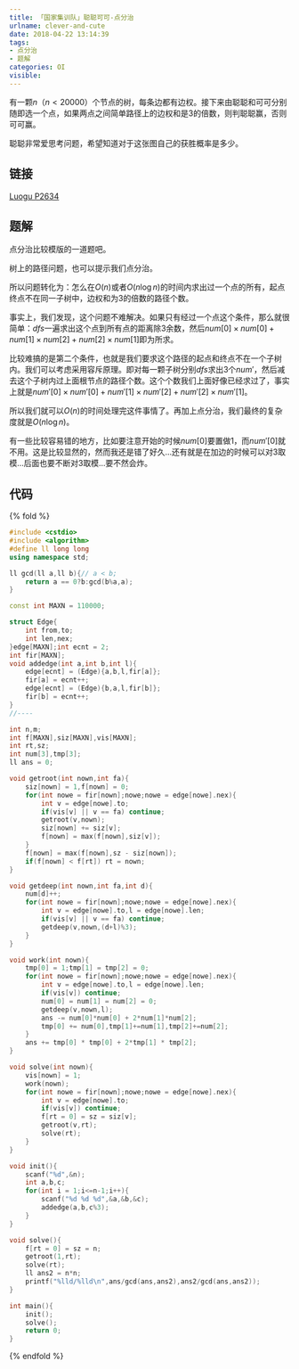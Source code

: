 ```yaml
---
title: 「国家集训队」聪聪可可-点分治
urlname: clever-and-cute
date: 2018-04-22 13:14:39
tags:
- 点分治
- 题解
categories: OI
visible:
---
```



有一颗$n$（$n<20000$）个节点的树，每条边都有边权。接下来由聪聪和可可分别随即选一个点，如果两点之间简单路径上的边权和是$3$的倍数，则判聪聪赢，否则可可赢。

聪聪非常爱思考问题，希望知道对于这张图自己的获胜概率是多少。

<!-- more -->

## 链接

[Luogu P2634](https://www.luogu.org/problemnew/show/P2634)

## 题解

点分治比较模版的一道题吧。

树上的路径问题，也可以提示我们点分治。

所以问题转化为：怎么在$O(n)$或者$O(n \log{n})$的时间内求出过一个点的所有，起点终点不在同一子树中，边权和为$3$的倍数的路径个数。

事实上，我们发现，这个问题不难解决。如果只有经过一个点这个条件，那么就很简单：$dfs$一遍求出这个点到所有点的距离除$3$余数，然后$num[0] \times num[0] + num[1] \times num[2] + num[2] \times num[1]$即为所求。

比较难搞的是第二个条件，也就是我们要求这个路径的起点和终点不在一个子树内。我们可以考虑采用容斥原理。即对每一颗子树分别$dfs$求出$3$个$num'$，然后减去这个子树内过上面根节点的路径个数。这个个数我们上面好像已经求过了，事实上就是$num'[0] \times num'[0] + num'[1] \times num'[2] + num'[2] \times num'[1]$。

所以我们就可以$O(n)$的时间处理完这件事情了。再加上点分治，我们最终的复杂度就是$O(n \log {n})$。

有一些比较容易错的地方，比如要注意开始的时候$num[0]$要置做$1$，而$num'[0]$就不用。这是比较显然的，然而我还是错了好久...还有就是在加边的时候可以对$3$取模...后面也要不断对$3$取模...要不然会炸。

## 代码

{% fold %}

```cpp
#include <cstdio>
#include <algorithm>
#define ll long long
using namespace std;

ll gcd(ll a,ll b){// a < b;
    return a == 0?b:gcd(b%a,a);
}

const int MAXN = 110000;

struct Edge{
    int from,to;
    int len,nex;
}edge[MAXN];int ecnt = 2;
int fir[MAXN];
void addedge(int a,int b,int l){
    edge[ecnt] = (Edge){a,b,l,fir[a]};
    fir[a] = ecnt++;
    edge[ecnt] = (Edge){b,a,l,fir[b]};
    fir[b] = ecnt++;
}
//----

int n,m;
int f[MAXN],siz[MAXN],vis[MAXN];
int rt,sz;
int num[3],tmp[3];
ll ans = 0;

void getroot(int nown,int fa){
    siz[nown] = 1,f[nown] = 0;
    for(int nowe = fir[nown];nowe;nowe = edge[nowe].nex){
        int v = edge[nowe].to;
        if(vis[v] || v == fa) continue;
        getroot(v,nown);
        siz[nown] += siz[v];
        f[nown] = max(f[nown],siz[v]); 
    }
    f[nown] = max(f[nown],sz - siz[nown]);
    if(f[nown] < f[rt]) rt = nown;
}

void getdeep(int nown,int fa,int d){
    num[d]++;
    for(int nowe = fir[nown];nowe;nowe = edge[nowe].nex){
        int v = edge[nowe].to,l = edge[nowe].len;
        if(vis[v] || v == fa) continue;
        getdeep(v,nown,(d+l)%3);
    }
}

void work(int nown){
    tmp[0] = 1;tmp[1] = tmp[2] = 0;
    for(int nowe = fir[nown];nowe;nowe = edge[nowe].nex){
        int v = edge[nowe].to,l = edge[nowe].len;
        if(vis[v]) continue;
        num[0] = num[1] = num[2] = 0;
        getdeep(v,nown,l);
        ans -= num[0]*num[0] + 2*num[1]*num[2];
        tmp[0] += num[0],tmp[1]+=num[1],tmp[2]+=num[2];
    }
    ans += tmp[0] * tmp[0] + 2*tmp[1] * tmp[2];
}

void solve(int nown){
    vis[nown] = 1;
    work(nown);
    for(int nowe = fir[nown];nowe;nowe = edge[nowe].nex){
        int v = edge[nowe].to;
        if(vis[v]) continue;
        f[rt = 0] = sz = siz[v];
        getroot(v,rt);
        solve(rt);
    }
}

void init(){
    scanf("%d",&n);
    int a,b,c;
    for(int i = 1;i<=n-1;i++){
        scanf("%d %d %d",&a,&b,&c);
        addedge(a,b,c%3);
    }
}

void solve(){
    f[rt = 0] = sz = n;
    getroot(1,rt);
    solve(rt);
    ll ans2 = n*n;
    printf("%lld/%lld\n",ans/gcd(ans,ans2),ans2/gcd(ans,ans2));
}

int main(){
    init();
    solve();
    return 0;
}
```

{% endfold %}

